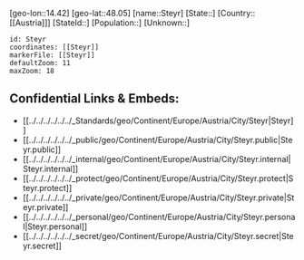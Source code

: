 ﻿---
location: [48.05,14.42]
mapzoom: [7,12] 
mapmarker: city 
type: City
tags:
- geo/City


SpocWebEntityId: 34569
isDeleted: false
confidential: public

---
[geo-lon::14.42]
[geo-lat::48.05]
[name::Steyr]
[State::]
[Country::[[Austria]]]
[StateId::]
[Population::]
[Unknown::]


```leaflet
id: Steyr
coordinates: [[Steyr]]
markerFile: [[Steyr]]
defaultZoom: 11 
maxZoom: 18
```


## Confidential Links & Embeds: 
- [[../../../../../../_Standards/geo/Continent/Europe/Austria/City/Steyr|Steyr]] 
- [[../../../../../../_public/geo/Continent/Europe/Austria/City/Steyr.public|Steyr.public]] 
- [[../../../../../../_internal/geo/Continent/Europe/Austria/City/Steyr.internal|Steyr.internal]] 
- [[../../../../../../_protect/geo/Continent/Europe/Austria/City/Steyr.protect|Steyr.protect]] 
- [[../../../../../../_private/geo/Continent/Europe/Austria/City/Steyr.private|Steyr.private]] 
- [[../../../../../../_personal/geo/Continent/Europe/Austria/City/Steyr.personal|Steyr.personal]] 
- [[../../../../../../_secret/geo/Continent/Europe/Austria/City/Steyr.secret|Steyr.secret]] 
